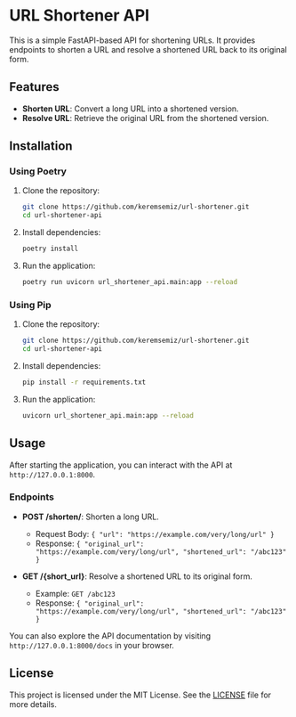 # URL Shortener API

This is a simple FastAPI-based API for shortening URLs. It provides endpoints to shorten a URL and resolve a shortened URL back to its original form.

## Features

- **Shorten URL**: Convert a long URL into a shortened version.
- **Resolve URL**: Retrieve the original URL from the shortened version.

## Installation

### Using Poetry

1. Clone the repository:
    ```bash
    git clone https://github.com/keremsemiz/url-shortener.git
    cd url-shortener-api
    ```

2. Install dependencies:
    ```bash
    poetry install
    ```

3. Run the application:
    ```bash
    poetry run uvicorn url_shortener_api.main:app --reload
    ```

### Using Pip

1. Clone the repository:
    ```bash
    git clone https://github.com/keremsemiz/url-shortener.git
    cd url-shortener-api
    ```

2. Install dependencies:
    ```bash
    pip install -r requirements.txt
    ```

3. Run the application:
    ```bash
    uvicorn url_shortener_api.main:app --reload
    ```

## Usage

After starting the application, you can interact with the API at `http://127.0.0.1:8000`.

### Endpoints

- **POST /shorten/**: Shorten a long URL.
  - Request Body: `{ "url": "https://example.com/very/long/url" }`
  - Response: `{ "original_url": "https://example.com/very/long/url", "shortened_url": "/abc123" }`

- **GET /{short_url}**: Resolve a shortened URL to its original form.
  - Example: `GET /abc123`
  - Response: `{ "original_url": "https://example.com/very/long/url", "shortened_url": "/abc123" }`

You can also explore the API documentation by visiting `http://127.0.0.1:8000/docs` in your browser.

## License

This project is licensed under the MIT License. See the [LICENSE](LICENSE) file for more details.
